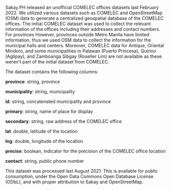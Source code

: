 Sakay.PH released an unofficial COMELEC offices datasets last February 2022. We utilized various datasets such as COMELEC and OpenStreetMap (OSM) data to generate a centralized geospatial database of the COMELEC offices. The initial COMELEC dataset was used to collect the relevant information of the offices including their addresses and contact numbers. For provinces  However, provinces outside Metro Manila have limited information, thus we used OSM data to collect the information for the municipal halls and centers. Moreover, COMELEC data for Antique, Oriental Mindoro, and some municipalities in Palawan (Puerto Princesa), Quirino (Aglipay), and Zamboanga Sibgay (Roseller Lim) are not available as these weren't part of the initial dataset from COMELEC.

The dataset contains the following columns:

**province**: string, province

**municipality**: string, municipality

**id**: string, concatenated municipality and province

**primary**: string, name of place for display

**secondary**: string, raw address of the COMELEC office

**lat**: double, latitude of the location

**lng**: double, longitude of the location 

**precise**: boolean, indicator for the precision of the COMELEC office location

**contact**: string, public phone number

This dataset was processed last August 2021. This is available for public consumption, under the Open Data Commons Open Database License (ODbL), and with proper attribution to Sakay and OpenStreetMap.